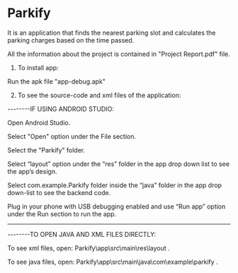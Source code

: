# Parkify
It is an application that finds the nearest parking slot and calculates the parking charges based on the time passed.

All the information about the project is contained in "Project Report.pdf" file.

1) To install app:
     
Run the apk file "app-debug.apk"

2) To see the source-code and xml files of the application:

--------IF USING ANDROID STUDIO:

Open Android Studio.

Select "Open" option under the File section.

Select the "Parkify" folder.

Select “layout” option under the “res” folder in the app drop down list to see the app’s design.

Select com.example.Parkify folder inside the “java” folder in the app drop down-list to see the backend code.

Plug in your phone with USB debugging enabled and use “Run app” option under the Run section to run the app.

----------------

--------TO OPEN JAVA AND XML FILES DIRECTLY:

To see xml files, open: Parkify\app\src\main\res\layout .

To see java files, open: Parkify\app\src\main\java\com\example\parkify .
